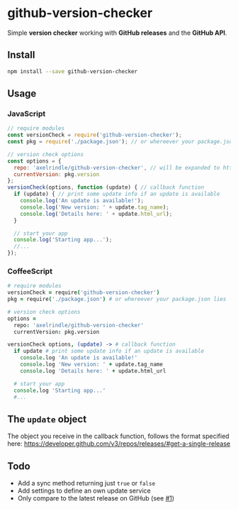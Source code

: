 # github-version-checker
Simple **version checker** working with **GitHub releases** and the **GitHub API**.

## Install
```bash
npm install --save github-version-checker
```

## Usage
### JavaScript
```javascript
// require modules
const versionCheck = require('github-version-checker');
const pkg = require('./package.json'); // or whereever your package.json lies

// version check options
const options = {
  repo: 'axelrindle/github-version-checker', // will be expanded to https://api.github.com/repos/axelrindle/github-version-checker/releases
  currentVersion: pkg.version
};
versionCheck(options, function (update) { // callback function
  if (update) { // print some update info if an update is available
    console.log('An update is available!');
    console.log('New version: ' + update.tag_name);
    console.log('Details here: ' + update.html_url);
  }

  // start your app
  console.log('Starting app...');
  //...
});
```

### CoffeeScript
```coffeescript
# require modules
versionCheck = require('github-version-checker')
pkg = require('./package.json') # or whereever your package.json lies

# version check options
options =
  repo: 'axelrindle/github-version-checker'
  currentVersion: pkg.version

versionCheck options, (update) -> # callback function
  if update # print some update info if an update is available
    console.log 'An update is available!'
    console.log 'New version: ' + update.tag_name
    console.log 'Details here: ' + update.html_url

  # start your app
  console.log 'Starting app...'
  #...
```

## The `update` object
The object you receive in the callback function, follows the format specified here:
https://developer.github.com/v3/repos/releases/#get-a-single-release

## Todo

* Add a sync method returning just `true` or `false`
* Add settings to define an own update service
* Only compare to the latest release on GitHub (see [#1](https://github.com/axelrindle/github-version-checker/issues/1))
